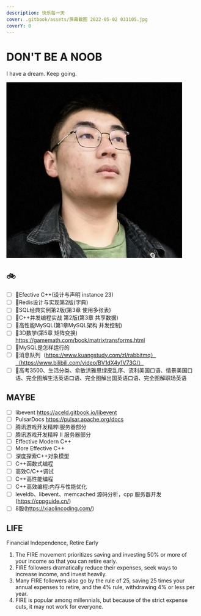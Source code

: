 ```yaml
---
description: 快乐每一天
cover: .gitbook/assets/屏幕截图 2022-05-02 031105.jpg
coverY: 0
---
```


# DON'T BE A NOOB

I have a dream. Keep going.

![It's me](./.gitbook/assets/57703023.jpg)

## 🚲

* [ ] 🤡Efective C++(设计与声明 instance 23)
* [ ] 🤡Redis设计与实现第2版(字典)
* [ ] 🤡SQL经典实例第2版(第3章 使用多张表)
* [ ] 🤡C++并发编程实战 第2版(第3章 共享数据)
* [ ] 🤡高性能MySQL(第1章MySQL架构 并发控制)
* [ ] 🤡3D数学(第5章 矩阵变换) <https://gamemath.com/book/matrixtransforms.html>
* [ ] 🤡MySQL是怎样运行的
* [ ] 🤡消息队列（https://www.kuangstudy.com/zl/rabbitmq）（https://www.bilibili.com/video/BV1dX4y1V73G/）
* [ ] 🤡高考3500、生活分类、俞敏洪雅思绿皮乱序、流利美国口语、情景美国口语、完全图解生活英语口语、完全图解出国英语口语、完全图解职场英语

## MAYBE

* [ ] libevent <https://aceld.gitbook.io/libevent>
* [ ] PulsarDocs <https://pulsar.apache.org/docs>
* [ ] 腾讯游戏开发精粹Ⅰ服务器部分
* [ ] 腾讯游戏开发精粹 Ⅱ 服务器部分
* [ ] Effective Modern C++
* [ ] More Effective C++
* [ ] 深度探索C++对象模型
* [ ] C++函数式编程
* [ ] 高效C/C++调试
* [ ] C++高性能编程
* [ ] C++高效编程:内存与性能优化
* [ ] leveldb、libevent、memcached 源码分析，cpp 服务器开发(<https://cppguide.cn/>)
* [ ] 8股(<https://xiaolincoding.com/>)

## LIFE

Financial Independence, Retire Early

1. The FIRE movement prioritizes saving and investing 50% or more of your income so that you can retire early.
2. FIRE followers dramatically reduce their expenses, seek ways to increase income, and invest heavily.
3. Many FIRE followers also go by the rule of 25, saving 25 times your annual expenses to retire, and the 4% rule, withdrawing 4% or less per year.
4. FIRE is popular among millennials, but because of the strict expense cuts, it may not work for everyone.
